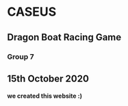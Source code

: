 # CASEUS
## Dragon Boat Racing Game
### Group 7

## 15th October 2020
#### we created this website :)

